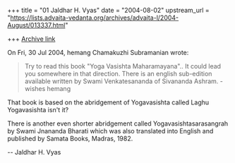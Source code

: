 +++
title = "01 Jaldhar H. Vyas"
date = "2004-08-02"
upstream_url = "https://lists.advaita-vedanta.org/archives/advaita-l/2004-August/013337.html"

+++
[Archive link](https://lists.advaita-vedanta.org/archives/advaita-l/2004-August/013337.html)

On Fri, 30 Jul 2004, hemang Chamakuzhi Subramanian wrote:

>  Try to read this book "Yoga Vasishta Maharamayana".. It could lead you
> somewhere in that direction. There is an english sub-edition available
> written by Swami Venkatesananda of Sivananda Ashram.  -wishes hemang

That book is based on the abridgement of Yogavasishta called Laghu
Yogavasishta isn't it?

There is another even shorter abridgement called Yogavasishtasarasangrah
by Swami Jnananda Bharati which was also translated into English and
published by Samata Books, Madras, 1982.

-- 
Jaldhar H. Vyas <jaldhar at braincells.com>

